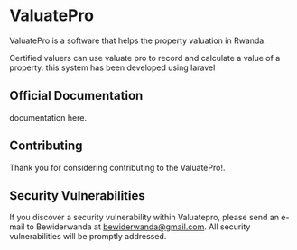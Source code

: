 # ValuatePro



ValuatePro is a software that helps the property valuation in Rwanda.

Certified valuers can use valuate pro to record and calculate a value of a property.
this system has been developed using laravel

## Official Documentation

documentation here.
## Contributing

Thank you for considering contributing to the ValuatePro!.

## Security Vulnerabilities

If you discover a security vulnerability within Valuatepro, please send an e-mail to Bewiderwanda at bewiderwanda@gmail.com. All security vulnerabilities will be promptly addressed.